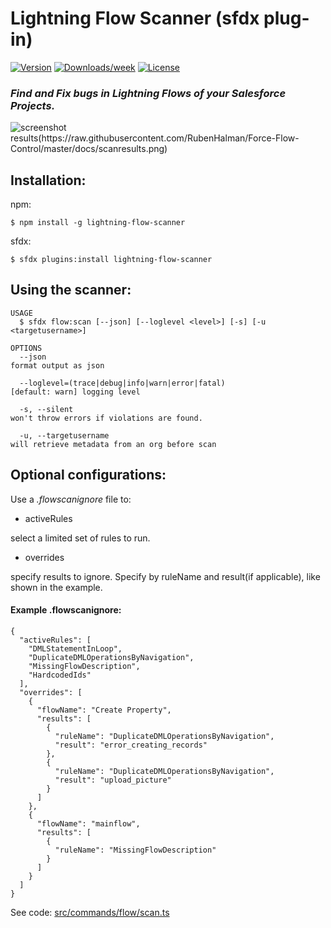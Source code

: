Lightning Flow Scanner (sfdx plug-in)
=====================

[![Version](https://img.shields.io/npm/v/lightning-flow-scanner-sfdx.svg)](https://npmjs.org/package/lightning-flow-scanner-sfdx)
[![Downloads/week](https://img.shields.io/npm/dw/lightning-flow-scanner-sfdx.svg)](https://npmjs.org/package/lightning-flow-scanner-sfdx)
[![License](https://img.shields.io/npm/l/lightning-flow-scanner-sfdx.svg)](https://github.com/https://github.com/Force-Config-Control/lightning-flow-scanner-sfdx.git/blob/master/package.json)

### _Find and Fix bugs in Lightning Flows of your Salesforce Projects._

![screenshot results(https://raw.githubusercontent.com/RubenHalman/Force-Flow-Control/master/docs/scanresults.png)](https://raw.githubusercontent.com/Force-Config-Control/lightning-flow-scanner-sfdx/master/.images/results.png)

## Installation:

npm:
```sh-session
$ npm install -g lightning-flow-scanner
```

sfdx:
```sh-session
$ sfdx plugins:install lightning-flow-scanner
```

## Using the scanner:

```
USAGE
  $ sfdx flow:scan [--json] [--loglevel <level>] [-s] [-u <targetusername>]

OPTIONS
  --json                                                                            format output as json

  --loglevel=(trace|debug|info|warn|error|fatal)                                    [default: warn] logging level

  -s, --silent                                                                      won't throw errors if violations are found.

  -u, --targetusername                                                              will retrieve metadata from an org before scan
```

## Optional configurations:
Use a _.flowscanignore_ file to:

 - activeRules
 
 select a limited set of rules to run.
    
 - overrides
 
 specify results to ignore. Specify by ruleName and result(if applicable), like shown in the example.

#### Example .flowscanignore:
```
{
  "activeRules": [
    "DMLStatementInLoop",
    "DuplicateDMLOperationsByNavigation",
    "MissingFlowDescription",
    "HardcodedIds"
  ],
  "overrides": [
    {
      "flowName": "Create Property",
      "results": [
        {
          "ruleName": "DuplicateDMLOperationsByNavigation",
          "result": "error_creating_records"
        },
        {
          "ruleName": "DuplicateDMLOperationsByNavigation",
          "result": "upload_picture"
        }
      ]
    },
    {
      "flowName": "mainflow",
      "results": [
        {
          "ruleName": "MissingFlowDescription"
        }
      ]
    }
  ]
}
```

See code: [src/commands/flow/scan.ts](https://github.com/Force-Config-Control/lightning-flow-scanner-sfdx/blob/v0.0.18/src/commands/flow/scan.ts)
